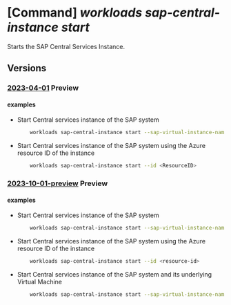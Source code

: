# [Command] _workloads sap-central-instance start_

Starts the SAP Central Services Instance.

## Versions

### [2023-04-01](/Resources/mgmt-plane/L3N1YnNjcmlwdGlvbnMve30vcmVzb3VyY2Vncm91cHMve30vcHJvdmlkZXJzL21pY3Jvc29mdC53b3JrbG9hZHMvc2FwdmlydHVhbGluc3RhbmNlcy97fS9jZW50cmFsaW5zdGFuY2VzL3t9L3N0YXJ0/2023-04-01.xml) **Preview**

<!-- mgmt-plane /subscriptions/{}/resourcegroups/{}/providers/microsoft.workloads/sapvirtualinstances/{}/centralinstances/{}/start 2023-04-01 -->

#### examples

- Start Central services instance of the SAP system
    ```bash
        workloads sap-central-instance start --sap-virtual-instance-name <VIS Name> -g <Resource-group-name> -n <ResourceName>
    ```

- Start Central services instance of the SAP system using the Azure resource ID of the instance
    ```bash
        workloads sap-central-instance start --id <ResourceID>
    ```

### [2023-10-01-preview](/Resources/mgmt-plane/L3N1YnNjcmlwdGlvbnMve30vcmVzb3VyY2Vncm91cHMve30vcHJvdmlkZXJzL21pY3Jvc29mdC53b3JrbG9hZHMvc2FwdmlydHVhbGluc3RhbmNlcy97fS9jZW50cmFsaW5zdGFuY2VzL3t9L3N0YXJ0/2023-10-01-preview.xml) **Preview**

<!-- mgmt-plane /subscriptions/{}/resourcegroups/{}/providers/microsoft.workloads/sapvirtualinstances/{}/centralinstances/{}/start 2023-10-01-preview -->

#### examples

- Start Central services instance of the SAP system
    ```bash
        workloads sap-central-instance start --sap-virtual-instance-name <vis-name> -g <resource-group-name> -n <cs-instance-name>
    ```

- Start Central services instance of the SAP system using the Azure resource ID of the instance
    ```bash
        workloads sap-central-instance start --id <resource-id>
    ```

- Start Central services instance of the SAP system and its underlying Virtual Machine
    ```bash
        workloads sap-central-instance start --sap-virtual-instance-name <vis-name> -g <resource-group-name> -n <cs-instance-name> --start-vm
    ```
